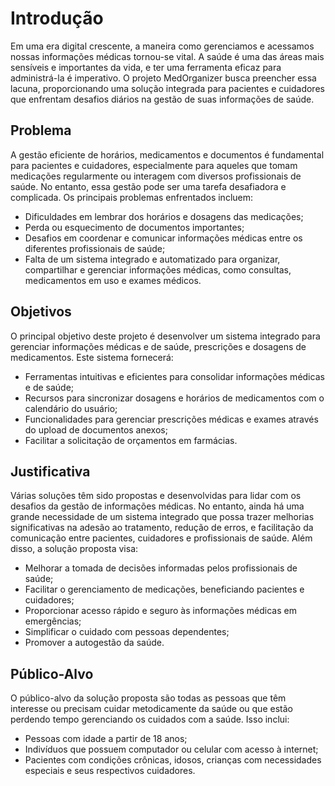 # Introdução

Em uma era digital crescente, a maneira como gerenciamos e acessamos nossas informações médicas tornou-se vital. A saúde é uma das áreas mais sensíveis e importantes da vida, e ter uma ferramenta eficaz para administrá-la é imperativo. O projeto MedOrganizer busca preencher essa lacuna, proporcionando uma solução integrada para pacientes e cuidadores que enfrentam desafios diários na gestão de suas informações de saúde.

## Problema

A gestão eficiente de horários, medicamentos e documentos é fundamental para pacientes e cuidadores, especialmente para aqueles que tomam medicações regularmente ou interagem com diversos profissionais de saúde. No entanto, essa gestão pode ser uma tarefa desafiadora e complicada. Os principais problemas enfrentados incluem:
- Dificuldades em lembrar dos horários e dosagens das medicações;
- Perda ou esquecimento de documentos importantes;
- Desafios em coordenar e comunicar informações médicas entre os diferentes profissionais de saúde;
- Falta de um sistema integrado e automatizado para organizar, compartilhar e gerenciar informações médicas, como consultas, medicamentos em uso e exames médicos.

## Objetivos

O principal objetivo deste projeto é desenvolver um sistema integrado para gerenciar informações médicas e de saúde, prescrições e dosagens de medicamentos. Este sistema fornecerá:
- Ferramentas intuitivas e eficientes para consolidar informações médicas e de saúde;
- Recursos para sincronizar dosagens e horários de medicamentos com o calendário do usuário;
- Funcionalidades para gerenciar prescrições médicas e exames através do upload de documentos anexos;
- Facilitar a solicitação de orçamentos em farmácias.

## Justificativa

Várias soluções têm sido propostas e desenvolvidas para lidar com os desafios da gestão de informações médicas. No entanto, ainda há uma grande necessidade de um sistema integrado que possa trazer melhorias significativas na adesão ao tratamento, redução de erros, e facilitação da comunicação entre pacientes, cuidadores e profissionais de saúde. Além disso, a solução proposta visa:
- Melhorar a tomada de decisões informadas pelos profissionais de saúde;
- Facilitar o gerenciamento de medicações, beneficiando pacientes e cuidadores;
- Proporcionar acesso rápido e seguro às informações médicas em emergências;
- Simplificar o cuidado com pessoas dependentes;
- Promover a autogestão da saúde.

## Público-Alvo

O público-alvo da solução proposta são todas as pessoas que têm interesse ou precisam cuidar metodicamente da saúde ou que estão perdendo tempo gerenciando os cuidados com a saúde. Isso inclui:
- Pessoas com idade a partir de 18 anos;
- Indivíduos que possuem computador ou celular com acesso à internet;
- Pacientes com condições crônicas, idosos, crianças com necessidades especiais e seus respectivos cuidadores.

